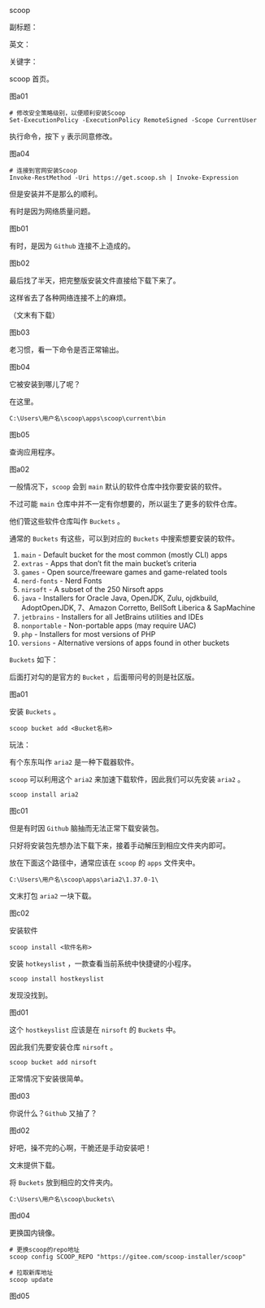 scoop

副标题：

英文：

关键字：





scoop 首页。

图a01



```
# 修改安全策略级别，以便顺利安装Scoop
Set-ExecutionPolicy -ExecutionPolicy RemoteSigned -Scope CurrentUser
```

执行命令，按下 `y` 表示同意修改。

图a04



```
# 连接到官网安装Scoop
Invoke-RestMethod -Uri https://get.scoop.sh | Invoke-Expression
```



但是安装并不是那么的顺利。

有时是因为网络质量问题。

图b01



有时，是因为 `Github` 连接不上造成的。

图b02



最后找了半天，把完整版安装文件直接给下载下来了。

这样省去了各种网络连接不上的麻烦。

（文末有下载）

图b03



老习惯，看一下命令是否正常输出。

图b04



它被安装到哪儿了呢？

在这里。

```
C:\Users\用户名\scoop\apps\scoop\current\bin
```

图b05





查询应用程序。

图a02



一般情况下，`scoop` 会到 `main` 默认的软件仓库中找你要安装的软件。

不过可能 `main` 仓库中并不一定有你想要的，所以诞生了更多的软件仓库。

他们管这些软件仓库叫作 `Buckets` 。



通常的 `Buckets` 有这些，可以到对应的 `Buckets` 中搜索想要安装的软件。

1. `main` - Default bucket for the most common (mostly CLI) apps
2. `extras` - Apps that don’t fit the main bucket’s criteria
3. `games` - Open source/freeware games and game-related tools
4. `nerd-fonts` - Nerd Fonts
5. `nirsoft` - A subset of the 250 Nirsoft apps
6. `java` - Installers for Oracle Java, OpenJDK, Zulu, ojdkbuild, AdoptOpenJDK, 7、Amazon Corretto, BellSoft Liberica & SapMachine
7. `jetbrains` - Installers for all JetBrains utilities and IDEs
8. `nonportable` - Non-portable apps (may require UAC)
9. `php` - Installers for most versions of PHP
10. `versions` - Alternative versions of apps found in other buckets







`Buckets` 如下：

后面打对勾的是官方的 `Bucket` ，后面带问号的则是社区版。

图a01



安装 `Buckets` 。

```
scoop bucket add <Bucket名称>
```







玩法：

有个东东叫作 `aria2` 是一种下载器软件。

`scoop` 可以利用这个 `aria2` 来加速下载软件，因此我们可以先安装 `aria2` 。

```
scoop install aria2
```

图c01



但是有时因 `Github` 脑抽而无法正常下载安装包。

只好将安装包先想办法下载下来，接着手动解压到相应文件夹内即可。

放在下面这个路径中，通常应该在 `scoop` 的 `apps` 文件夹中。

```
C:\Users\用户名\scoop\apps\aria2\1.37.0-1\
```

文末打包 `aria2` 一块下载。

图c02





安装软件

```
scoop install <软件名称>
```





安装 `hotkeyslist` ，一款查看当前系统中快捷键的小程序。

```
scoop install hostkeyslist
```



发现没找到。

图d01



这个 `hostkeyslist` 应该是在 `nirsoft` 的 `Buckets` 中。

因此我们先要安装仓库 `nirsoft` 。

```
scoop bucket add nirsoft
```



正常情况下安装很简单。

图d03



你说什么？`Github` 又抽了？

图d02



好吧，操不完的心啊，干脆还是手动安装吧！

文末提供下载。

将 `Buckets` 放到相应的文件夹内。

```
C:\Users\用户名\scoop\buckets\
```

图d04





更换国内镜像。

```
# 更换scoop的repo地址
scoop config SCOOP_REPO "https://gitee.com/scoop-installer/scoop"

# 拉取新库地址
scoop update
```

图d05











